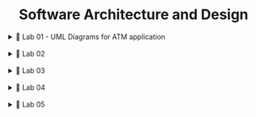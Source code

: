 <h1 align="center">Software Architecture and Design</h1>

<details>
<summary>🚀 Lab 01 - UML Diagrams for ATM application</summary>
<details style="margin-left: 20px">
    <summary>⭐ Use case diagram</summary>

![Use case diagram](./Lab01/UseCase.bmp 'Use case diagram')

</details>

<details style="margin-left: 20px">
    <summary>⭐ Activity diagram</summary>

<details style="margin-left: 30px">
<summary>- Authenticate activity diagram</summary>

![Authenticate activity diagram](./Lab01/AuthenticateActivity.bmp 'Authenticate activity diagram')

</details>

<details style="margin-left: 30px">
<summary>- Withdraw activity diagram</summary>

![Withdraw activity diagram](./Lab01/WithdrawActivity.bmp 'Withdraw activity diagram')

</details>

</details>

<details style="margin-left: 20px">
    <summary>⭐ Sequence diagram</summary>

<details style="margin-left: 30px">
<summary>- Authenticate sequence diagram</summary>

![Authenticate sequence diagram](./Lab01/AuthenticateSequence.bmp 'Authenticate sequence diagram')

</details>

<details style="margin-left: 30px">
<summary>- Withdraw sequence diagram</summary>

![Withdraw sequence diagram](./Lab01/WithdrawSequencebmp.bmp 'Withdraw sequence diagram')

</details>

</details>

<details style="margin-left: 20px">
    <summary>⭐ State chart diagram</summary>

![State chart diagram](./Lab01/StateChartDiagram.bmp 'State chart diagram')

</details>

<details style="margin-left: 20px">
    <summary>⭐ Class diagram</summary>

![Class diagram](./Lab01/ClassDiagram.bmp 'Class diagram')

</details>

<details style="margin-left: 20px">
    <summary>⭐ Object diagram</summary>

![Object diagram](./Lab01/ObjectDiagram.bmp 'Object diagram')

</details>

<details style="margin-left: 20px">
    <summary>⭐ Component diagram</summary>

![Component diagram](./Lab01/ComponentDiagram.bmp 'Component diagram')

</details>

<details style="margin-left: 20px">
    <summary>⭐ Package diagram</summary>

![Package diagram](./Lab01/PackageDiagram.bmp 'Package diagram')

</details>

<details style="margin-left: 20px">
    <summary>⭐ Deployment diagram</summary>

![Deployment diagram](./Lab01/DeploymentDiagram.bmp 'Deployment diagram')

</details>
</details>

<br />

<details>
<summary>🚀 Lab 02</summary>

<details style="margin-left: 20px">
    <summary>⭐ Read java file</summary>

![Parser file](./Lab02/demo/parseFile.png 'Parser file')

</details>

<details style="margin-left: 20px">
    <summary>⭐ Read folder</summary>

![Parser folder](./Lab02/demo/parseFolder.png 'Parser folder')

</details>

<details style="margin-left: 20px">
    <summary>⭐ Reflection class</summary>

![Reflection](./Lab02/demo/reflection.png 'Reflection')

</details>

</details>

<br />

<details>
<summary>🚀 Lab 03</summary>

<details style="margin-left: 20px">
    <summary>⭐ Requirement</summary>

![Requirement](./Lab03/demo/requirement.png 'Requirement')

</details>

<details style="margin-left: 20px">
    <summary>⭐ Package Name</summary>

![Package Name](./Lab03/demo/01_PackageName.png 'Package Name')

</details>

<details style="margin-left: 20px">
    <summary>⭐ Class Name</summary>

![Class Name](./Lab03/demo/02_ClassName.png 'Class Name')

</details>

<details style="margin-left: 20px">
    <summary>⭐ Comment Of Class</summary>

![Comment Of Class](./Lab03/demo/03_CommentOfClass.png 'Comment Of Class')

</details>

<details style="margin-left: 20px">
    <summary>⭐ Field Name</summary>

![Field Name](./Lab03/demo/04_FieldName.png 'Field Name')

</details>

<details style="margin-left: 20px">
    <summary>⭐ Constant</summary>

![Constant](./Lab03/demo/05_Constant.png 'Constant')

</details>

<details style="margin-left: 20px">
    <summary>⭐ Method Name</summary>

![Method Name](./Lab03/demo/06_MethodName_01.png 'Method Name')
![Method Name](./Lab03/demo/06_MethodName_02.png 'Method Name')

</details>

<details style="margin-left: 20px">
    <summary>⭐ Comment Of Method</summary>

![Comment Of Method](./Lab03/demo/07_CommentOfMethod_01.png 'Comment Of Method')
![Comment Of Method](./Lab03/demo/07_CommentOfMethod_02.png 'Comment Of Method')

</details>
</details>

<br />

<details>
<summary>🚀 Lab 04</summary>

<details style="margin-left: 20px">
    <summary>⭐ Requirement</summary>

![Code](./Lab04/demo/requirement.png 'Code')

</details>

<details style="margin-left: 20px">
    <summary>⭐ Result</summary>
    - Analyze project, calculate distance from main sequence and calculate dependency measure using JDepend
    <br />
    - Generate reports automatically with Jdepend-ui
    </details>

<details style="margin-left: 20px">
    <summary>⭐ Code</summary>

![Code](./Lab04/demo/code.png 'Code')

</details>

<details style="margin-left: 20px">
    <summary>⭐ Example result</summary>

![Code](./Lab04/demo/result.jpeg 'Code')

</details>
</details>

<br />

<details>
<summary>🚀 Lab 05</summary>

<details style="margin-left: 20px">
    <summary>⭐ Publisher-Subscriber Model</summary>

![Code](./Lab05/demo/pubsubmodel.png 'Publisher-Subscriber Model')

</details>

<details style="margin-left: 20px">
    <summary>⭐ Publisher</summary>

![Code](./Lab05/demo/publisher.png 'Publisher')

</details>

<details style="margin-left: 20px">
    <summary>⭐ Subscriber</summary>

![Code](./Lab05/demo/subscriber.png 'Subscriber')

</details>

<details style="margin-left: 20px">
    <summary>⭐ Implement</summary>

![Code](./Lab05/demo/implement.png 'Implement')

</details>

<details style="margin-left: 20px">
    <summary>⭐ Result</summary>

![Code](./Lab05/demo/result.png 'Result')

</details>

</details>
